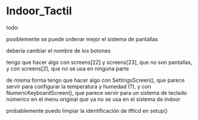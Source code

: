 # Indoor_Tactil
todo:

posiblemente se puede ordenar mejor el sistema de pantallas

debería cambiar el nombre de los botones 

tengo que hacer algo con screens[22] y screens[23], que no son pantallas, y con screens[2], que no se usa en ninguna parte

de misma forma tengo que hacer algo con SettingsScreen(), que parece servir para configurar la temperatura y humedad (?), y con NumericKeyboardScreen(), que parece servir para un sistema de teclado númerico en el menu original que ya no se usa en el sistema de indoor

probablemente puedo limpiar la identificación de tftlcd en setup()
